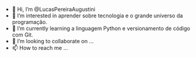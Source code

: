 - 👋 Hi, I’m @LucasPereiraAugustini
- 👀 I’m interested in  aprender sobre tecnologia  e o grande universo da programação.
- 🌱 I’m currently learning  a linguagem  Python  e  versionamento de código com Git.
- 💞️ I’m looking to collaborate on ...
- 📫 How to reach me ...

<!---
LucasPereiraAugustini/LucasPereiraAugustini is a ✨ special ✨ repository because its `README.md` (this file) appears on your GitHub profile.
You can click the Preview link to take a look at your changes.
--->

